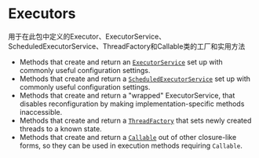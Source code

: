 # Executors

用于在此包中定义的Executor、ExecutorService、ScheduledExecutorService、ThreadFactory和Callable类的工厂和实用方法

- Methods that create and return an [`ExecutorService`](https://docs.oracle.com/javase/8/docs/api/java/util/concurrent/ExecutorService.html) set up with commonly useful configuration settings.
- Methods that create and return a [`ScheduledExecutorService`](https://docs.oracle.com/javase/8/docs/api/java/util/concurrent/ScheduledExecutorService.html) set up with commonly useful configuration settings.
- Methods that create and return a "wrapped" ExecutorService, that disables reconfiguration by making implementation-specific methods inaccessible.
- Methods that create and return a [`ThreadFactory`](https://docs.oracle.com/javase/8/docs/api/java/util/concurrent/ThreadFactory.html) that sets newly created threads to a known state.
- Methods that create and return a [`Callable`](https://docs.oracle.com/javase/8/docs/api/java/util/concurrent/Callable.html) out of other closure-like forms, so they can be used in execution methods requiring `Callable`.